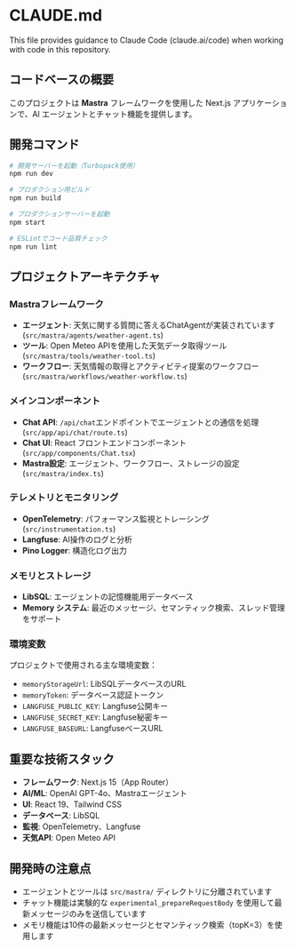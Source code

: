 # CLAUDE.md

This file provides guidance to Claude Code (claude.ai/code) when working with code in this repository.

## コードベースの概要

このプロジェクトは **Mastra** フレームワークを使用した Next.js アプリケーションで、AI エージェントとチャット機能を提供します。

## 開発コマンド

```bash
# 開発サーバーを起動（Turbopack使用）
npm run dev

# プロダクション用ビルド
npm run build

# プロダクションサーバーを起動
npm start

# ESLintでコード品質チェック
npm run lint
```

## プロジェクトアーキテクチャ

### Mastraフレームワーク
- **エージェント**: 天気に関する質問に答えるChatAgentが実装されています (`src/mastra/agents/weather-agent.ts`)
- **ツール**: Open Meteo APIを使用した天気データ取得ツール (`src/mastra/tools/weather-tool.ts`)
- **ワークフロー**: 天気情報の取得とアクティビティ提案のワークフロー (`src/mastra/workflows/weather-workflow.ts`)

### メインコンポーネント
- **Chat API**: `/api/chat`エンドポイントでエージェントとの通信を処理 (`src/app/api/chat/route.ts`)
- **Chat UI**: React フロントエンドコンポーネント (`src/app/components/Chat.tsx`)
- **Mastra設定**: エージェント、ワークフロー、ストレージの設定 (`src/mastra/index.ts`)

### テレメトリとモニタリング
- **OpenTelemetry**: パフォーマンス監視とトレーシング (`src/instrumentation.ts`)
- **Langfuse**: AI操作のログと分析
- **Pino Logger**: 構造化ログ出力

### メモリとストレージ
- **LibSQL**: エージェントの記憶機能用データベース
- **Memory システム**: 最近のメッセージ、セマンティック検索、スレッド管理をサポート

### 環境変数
プロジェクトで使用される主な環境変数：
- `memoryStorageUrl`: LibSQLデータベースのURL
- `memoryToken`: データベース認証トークン
- `LANGFUSE_PUBLIC_KEY`: Langfuse公開キー
- `LANGFUSE_SECRET_KEY`: Langfuse秘密キー
- `LANGFUSE_BASEURL`: LangfuseベースURL

## 重要な技術スタック
- **フレームワーク**: Next.js 15（App Router）
- **AI/ML**: OpenAI GPT-4o、Mastraエージェント
- **UI**: React 19、Tailwind CSS
- **データベース**: LibSQL
- **監視**: OpenTelemetry、Langfuse
- **天気API**: Open Meteo API

## 開発時の注意点
- エージェントとツールは `src/mastra/` ディレクトリに分離されています
- チャット機能は実験的な `experimental_prepareRequestBody` を使用して最新メッセージのみを送信しています
- メモリ機能は10件の最新メッセージとセマンティック検索（topK=3）を使用します